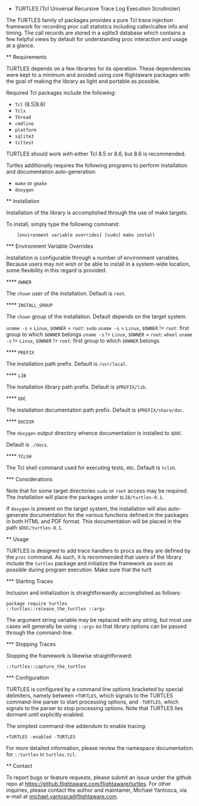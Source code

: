 * TURTLES (Tcl Universal Recursive Trace Log Execution Scrutinizer)

The TURTLES family of packages provides a pure Tcl trace injection framework
for recording proc call statistics including caller/callee info and timing.
The call records are stored in a sqlite3 database which contains a few helpful
views by default for understanding proc interaction and usage at a glance.

** Requirements

TURTLES depends on a few libraries for its operation. These dependencies were
kept to a minimum and avoided using core flightaware packages with the goal
of making the library as light and portable as possible.

Required Tcl packages include the following:

- `Tcl` (8.5|8.6)
- `Tclx`
- `Thread`
- `cmdline`
- `platform`
- `sqlite3`
- `tcltest`

TURTLES should work with either Tcl 8.5 or 8.6, but 8.6 is recommended.

Turtles additionally requires the following programs to perform installation
and documentation auto-generation:

- `make` or `gmake`
- `doxygen`

** Installation

Installation of the library is accomplished through the use of make targets.

To install, simply type the following command:

```
    [environment variable overrides] [sudo] make install
```

*** Environment Variable Overrides

Installation is configurable through a number of environment variables.
Because users may not wish or be able to install in a system-wide location,
some flexibility in this regard is provided.

**** `OWNER`

The `chown` user of the installation. Default is `root`.

**** `INSTALL_GROUP`

The `chown` group of the installation. Default depends on the target system.

`uname -s` = `Linux`, `$OWNER` = `root`: `sudo`
`uname -s` = `Linux`, `$OWNER` != `root`: first group to which `$OWNER` belongs
`uname -s` != `Linux`, `$OWNER` = `root`: `wheel`
`uname -s` != `Linux`, `$OWNER` != `root`: first group to which `$OWNER` belongs

**** `PREFIX`

The installation path prefix. Default is `/usr/local`.

**** `LIB`

The installation library path prefix. Default is `$PREFIX/lib`.

**** `DOC`

The installation documentation path prefix. Default is `$PREFIX/share/doc`.


**** `DOCDIR`

The `doxygen` output directory whence documentation is installed to `$DOC`.

Default is `./docs`.

**** `TCLSH`

The Tcl shell command used for executing tests, etc. Default is `tclsh`.

*** Considerations

Note that for some target directories `sudo` or `root` access may be required.
The installation will place the packages under `$LIB/turtles-0.1`.

If `doxygen` is present on the target system, the installation will also
auto-generate documentation for the various functions defined in the packages
in both HTML and PDF format. This documentation will be placed in the path
`$DOC/turtles-0.1`.

** Usage

TURTLES is designed to add trace handlers to procs as they are defined by
the `proc` command. As such, it is recommended that users of the library
include the `turtles` package and initialize the framework as soon as possible
during program execution. Make sure that the turlt

*** Starting Traces

Inclusion and initialization is straightforwardly accomplished as follows:

```
package require turtles
::turtles::release_the_turtles ::argv
```

The argument string variable may be replaced with any string, but most use
cases will generally be using `::argv` so that library options can be passed
through the command-line.

*** Stopping Traces

Stopping the framework is likewise straightforward:

```
::turtles::capture_the_turtles
```

*** Configuration

TURTLES is configured by a command line options bracketed by special delimiters,
namely between `+TURTLES`, which signals to the TURTLES command-line parser
to start processing options, and `-TURTLES`, which signals to the parser to stop
processing options. Note that TURTLES lies dormant until explicitly enabled.

The simplest command-line addendum to enable tracing:

```
+TURTLES -enabled -TURTLES
```

For more detailed information, please review the namespace documentation for
`::turtles` in `turtles.tcl`.

** Contact

To report bugs or feature requests, please submit an issue under the github
repo at https://github.flightaware.com/flightaware/turtles. For other inquiries,
please contact the author and maintainer, Michael Yantosca, via e-mail at
michael.yantosca@flightaware.com.
